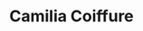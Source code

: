 ---
title: "Camilia Coiffure"
title_fr: "Camilia Coiffure"
order: 11
description: "(Under Redesign) Visual identity, print creations and responsive website created with WordPress."
description_fr: "(En cours de redesign) Identité visuelle, créations print et site web responsive réalisé sous WordPress."
featuredImage: ../../images/development/camilia-coiffure.jpg
url: "/"
tags: ["Branding", "Webdesign", "HTML", "CSS", "PHP", "WordPress"]
tags_fr: ["branding", "webdesign", "html", "css", "php", "wordpress"]
---